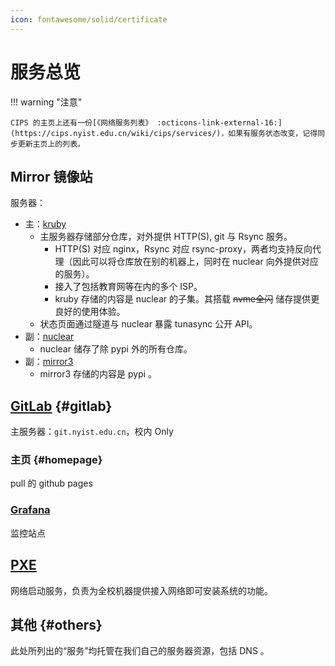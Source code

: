 ```yaml
---
icon: fontawesome/solid/certificate
---
```


# 服务总览

!!! warning "注意"

    CIPS 的主页上还有一份[《网络服务列表》 :octicons-link-external-16:](https://cips.nyist.edu.cn/wiki/cips/services/)，如果有服务状态改变，记得同步更新主页上的列表。

## Mirror 镜像站

服务器：

- 主：[kruby](mirrors/kruby/index.md)
    - 主服务器存储部分仓库，对外提供 HTTP(S), git 与 Rsync 服务。
        - HTTP(S) 对应 nginx，Rsync 对应 rsync-proxy，两者均支持反向代理（因此可以将仓库放在别的机器上，同时在 nuclear 向外提供对应的服务）。
        - 接入了包括教育网等在内的多个 ISP。
        - kruby 存储的内容是 nuclear 的子集。其搭载 ~~nvme全闪~~ 储存提供更良好的使用体验。
    - 状态页面通过隧道与 nuclear 暴露 tunasync 公开 API。
- 副：[nuclear](mirrors/nuclear/index.md)
    - nuclear 储存了除 pypi 外的所有仓库。
- 副：[mirror3](mirrors/3/index.md)
    - mirror3 存储的内容是 pypi 。


## [GitLab](gitlab.md) {#gitlab}

主服务器：`git.nyist.edu.cn`，校内 Only 

### 主页 {#homepage}

pull 的 github pages


### [Grafana](../infrastructure/monitor.md)

监控站点

## [PXE](pxe/index.md)

网络启动服务，负责为全校机器提供接入网络即可安装系统的功能。

## 其他 {#others}

此处所列出的“服务”均托管在我们自己的服务器资源，包括 DNS 。
